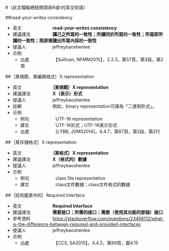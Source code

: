 #（此文檔擬總結開頭為R或r的英文術語）

##read-your-writes consistency
* 英文　　　　　　　**read-your-writes consistency**
* 建議譯法　　　　　**讀己之所寫的一致性；所讀同於所寫的一致性；所寫即所讀的一致性；照原樣讀出所寫內容的一致性**
* 提議人　　　　　　jeffreybaoshenlee
* 示例
  * 出處　　　　　　【Sullivan, NFMM2015】，2.2.3，第57頁，第3段，第2項

##｛某規範、某編碼格式｝X representation
* 英文　　　　　　　**｛某規範｝X representation**
* 建議譯法　　　　　**X（表示）形式**
* 提議人　　　　　　jeffreybaoshenlee
* 註解　　　　　　　例如，binary representation可譯為「二進制形式」。
* 示例
  * 例句　　　　　　UTF-16 representation
  * 譯文　　　　　　UTF-16形式；UTF-16表示形式
  * 出處　　　　　　[LYBB, JVMS2014]，4.4.7，第87頁，第2段，第2行

##｛某存儲格式｝X representation
* 英文　　　　　　　**｛某格式｝X representation**
* 建議譯法　　　　　**X（格式的）數據**
* 提議人　　　　　　jeffreybaoshenlee
* 示例
  * 例句　　　　　　class file representation
  * 譯文　　　　　　class文件數據；class文件格式的數據

##｛技術圖表中的｝Required Interface

* 英文　　　　　　　**Required Interface**
* 建議譯法　　　　　**需要接口；所需的接口；需要（使用其功能的那個）接口**
* 參考資料　　　　　https://stackoverflow.com/questions/23456112/what-is-the-difference-between-required-and-provided-interfaces
* 提議人　　　　　　jeffreybaoshenlee
* 示例
  * 出處　　　　　　【CCS, SA2015】，4.4.3，第69頁，圖4.15
